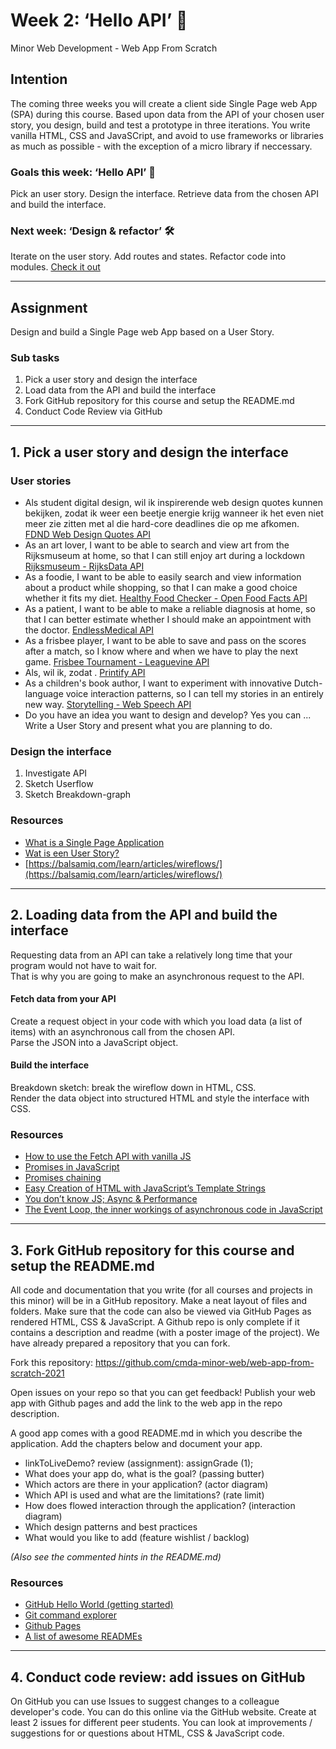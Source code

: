 # Week 2: ‘Hello API’ 🐒

Minor Web Development - Web App From Scratch

## Intention

The coming three weeks you will create a client side Single Page web App (SPA) during this course. Based upon data from the API of your chosen user story, you design, build and test a prototype in three iterations. You write vanilla HTML, CSS and JavaSCript, and avoid to use frameworks or libraries as much as possible - with the exception of a micro library if neccessary. 

### Goals this week: ‘Hello API’ 🐒

Pick an user story. Design the interface. Retrieve data from the chosen API and build the interface.

### Next week: ‘Design & refactor’ 🛠

Iterate on the user story. Add routes and states. Refactor code into modules. [Check it out](https://github.com/cmda-minor-web/web-app-from-scratch-2122/blob/main/course/week-3.md)

---  

## Assignment

Design and build a Single Page web App based on a User Story.

### Sub tasks

1. Pick a user story and design the interface
2. Load data from the API and build the interface
3. Fork GitHub repository for this course and setup the README.md 
4. Conduct Code Review via GitHub


---  

## 1. Pick a user story and design the interface

### User stories

- Als student digital design, wil ik inspirerende web design quotes kunnen bekijken, zodat ik weer een beetje energie krijg wanneer ik het even niet meer zie zitten met al die hard-core deadlines die op me afkomen.
[FDND Web Design Quotes API](https://github.com/cmda-minor-web/web-app-from-scratch-2122/blob/main/course/fdnd-quotes.md)
- As an art lover, I want to be able to search and view art from the Rijksmuseum at home, so that I can still enjoy art during a lockdown
[Rijksmuseum - RijksData API](https://github.com/cmda-minor-web/web-app-from-scratch-2122/blob/main/course/rijksmuseum.md)
- As a foodie, I want to be able to easily search and view information about a product while shopping,
so that I can make a good choice whether it fits my diet.
[Healthy Food Checker - Open Food Facts API](https://github.com/cmda-minor-web/web-app-from-scratch-2122/blob/main/course/healthy-food-checker.md)
- As a patient,
I want to be able to make a reliable diagnosis at home,
so that I can better estimate whether I should make an appointment with the doctor.
[EndlessMedical API](https://github.com/cmda-minor-web/web-app-from-scratch-2122/blob/main/course/endless-medical.md)
- As a frisbee player, I want to be able to save and pass on the scores after a match, so I know where and when we have to play the next game. 
[Frisbee Tournament - Leaguevine API](https://github.com/cmda-minor-web/web-app-from-scratch-2122/blob/main/course/frisbee-tournament.md)
- Als, 
wil ik, 
zodat .
[Printify API](https://github.com/cmda-minor-web/web-app-from-scratch-2122/blob/main/course/t-shirt-maker.md)  
- As a children's book author, I want to experiment with innovative Dutch-language voice interaction patterns, so I can tell my stories in an entirely new way.
[Storytelling - Web Speech API](https://github.com/cmda-minor-web/web-app-from-scratch-2122/blob/main/course/storytelling.md)
- Do you have an idea you want to design and develop? Yes you can ... Write a User Story and present what you are planning to do. 


### Design the interface

1. Investigate API
2. Sketch Userflow
3. Sketch Breakdown-graph

### Resources

- [What is a Single Page Application](https://www.monocubed.com/what-is-single-page-application/)
- [Wat is een User Story?](https://agilescrumgroup.nl/wat-is-een-user-story/)
- [https://balsamiq.com/learn/articles/wireflows/](https://balsamiq.com/learn/articles/wireflows/)


---

## 2. Loading data from the API and build the interface

Requesting data from an API can take a relatively long time that your program would not have to wait for.   
That is why you are going to make an asynchronous request to the API.

#### Fetch data from your API

Create a request object in your code with which you load data (a list of items) with an asynchronous call from the chosen API.  
Parse the JSON into a JavaScript object.

#### Build the interface

Breakdown sketch: break the wireflow down in HTML, CSS.   
Render the data object into structured HTML and style the interface with CSS.  

### Resources

- [How to use the Fetch API with vanilla JS](https://gomakethings.com/how-to-use-the-fetch-api-with-vanilla-js/)
- [Promises in JavaScript](https://gomakethings.com/promises-in-javascript/)
- [Promises chaining](https://javascript.info/promise-chaining)
- [Easy Creation of HTML with JavaScript’s Template Strings](https://wesbos.com/template-strings-html)
- [You don’t know JS; Async & Performance](https://github.com/getify/You-Dont-Know-JS/blob/1st-ed/async%20&%20performance/README.md#you-dont-know-js-async--performance)
- [The Event Loop, the inner workings of asynchronous code in JavaScript](https://www.youtube.com/watch?v=8aGhZQkoFbQ)

---  

## 3. Fork GitHub repository for this course and setup the README.md 

All code and documentation that you write (for all courses and projects in this minor) will be in a GitHub repository. Make a neat layout of files and folders. Make sure that the code can also be viewed via GitHub Pages as rendered HTML, CSS & JavaScript. A Github repo is only complete if it contains a description and readme (with a poster image of the project). We have already prepared a repository that you can fork.

Fork this repository: https://github.com/cmda-minor-web/web-app-from-scratch-2021

Open issues on your repo so that you can get feedback!
Publish your web app with Github pages and add the link to the web app in the repo description.

A good app comes with a good README.md in which you describe the application. Add the chapters below and document your app.

* linkToLiveDemo? review (assignment): assignGrade (1);  
* What does your app do, what is the goal? (passing butter)  
* Which actors are there in your application? (actor diagram)  
* Which API is used and what are the limitations? (rate limit)  
* How does flowed interaction through the application? (interaction diagram)  
* Which design patterns and best practices  
* What would you like to add (feature wishlist / backlog)  

*(Also see the commented hints in the README.md)*

### Resources

- [GitHub Hello World (getting started)](https://guides.github.com/activities/hello-world/)
- [Git command explorer](https://gitexplorer.com/)
- [Github Pages](https://pages.github.com/)
- [A list of awesome READMEs](https://github.com/cmda-minor-web/web-app-from-scratch-1819/network/members)

---  

## 4. Conduct code review: add issues on GitHub

On GitHub you can use Issues to suggest changes to a colleague developer's code. You can do this online via the GitHub website.
Create at least 2 issues for different peer students. You can look at improvements / suggestions for or questions about HTML, CSS & JavaScript code. 
